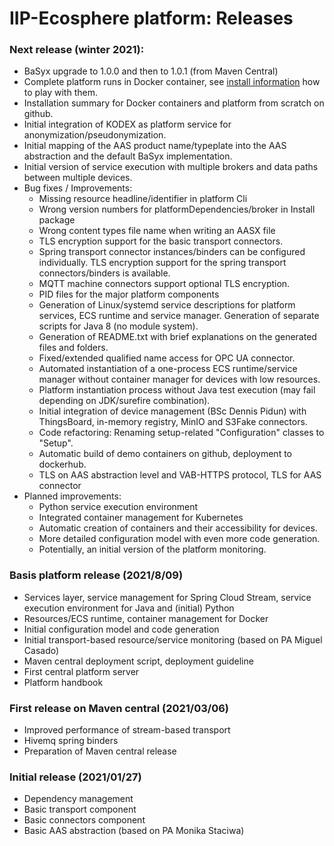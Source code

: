 # IIP-Ecosphere platform: Releases

### Next release (winter 2021):
* BaSyx upgrade to 1.0.0 and then to 1.0.1 (from Maven Central)
* Complete platform runs in Docker container, see [install information](../documentation/INSTALL.md) how to play with them.
* Installation summary for Docker containers and platform from scratch on github.
* Initial integration of KODEX as platform service for anonymization/pseudonymization.
* Initial mapping of the AAS product name/typeplate into the AAS abstraction and the default BaSyx implementation.
* Initial version of service execution with multiple brokers and data paths between multiple devices.
* Bug fixes / Improvements:
    * Missing resource headline/identifier in platform Cli
    * Wrong version numbers for platformDependencies/broker in Install package
    * Wrong content types file name when writing an AASX file
    * TLS encryption support for the basic transport connectors.
    * Spring transport connector instances/binders can be configured individually. TLS encryption support for the spring transport connectors/binders is available.
    * MQTT machine connectors support optional TLS encryption.
    * PID files for the major platform components
    * Generation of Linux/systemd service descriptions for platform services, ECS runtime and service manager. Generation of separate scripts for Java 8 (no module system).
    * Generation of README.txt with brief explanations on the generated files and folders.
    * Fixed/extended qualified name access for OPC UA connector.
    * Automated instantiation of a one-process ECS runtime/service manager without container manager for devices with low resources.
    * Platform instantiation process without Java test execution (may fail depending on JDK/surefire combination).
    * Initial integration of device management (BSc Dennis Pidun) with ThingsBoard, in-memory registry, MinIO and S3Fake connectors.
    * Code refactoring: Renaming setup-related "Configuration" classes to "Setup".
    * Automatic build of demo containers on github, deployment to dockerhub.
    * TLS on AAS abstraction level and VAB-HTTPS protocol, TLS for AAS connector
* Planned improvements:
    * Python service execution environment
    * Integrated container management for Kubernetes
    * Automatic creation of containers and their accessibility for devices.
    * More detailed configuration model with even more code generation.
    * Potentially, an initial version of the platform monitoring.


### Basis platform release (2021/8/09)
* Services layer, service management for Spring Cloud Stream, service execution environment for Java and (initial) Python
* Resources/ECS runtime, container management for Docker
* Initial configuration model and code generation
* Initial transport-based resource/service monitoring (based on PA Miguel Casado)
* Maven central deployment script, deployment guideline
* First central platform server
* Platform handbook

### First release on Maven central (2021/03/06)
* Improved performance of stream-based transport 
* Hivemq spring binders
* Preparation of Maven central release

### Initial release (2021/01/27)
* Dependency management
* Basic transport component
* Basic connectors component
* Basic AAS abstraction (based on PA Monika Staciwa)